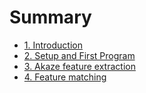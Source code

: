 # Summary

- [1. Introduction](./chapter1-introduction.md)
- [2. Setup and First Program](./chapter2-first-program.md)
- [3. Akaze feature extraction](./chapter3-akaze-feature-extraction.md)
- [4. Feature matching](./chapter4-feature-matching.md)
